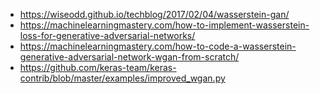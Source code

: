 * https://wiseodd.github.io/techblog/2017/02/04/wasserstein-gan/
* https://machinelearningmastery.com/how-to-implement-wasserstein-loss-for-generative-adversarial-networks/
* https://machinelearningmastery.com/how-to-code-a-wasserstein-generative-adversarial-network-wgan-from-scratch/
* https://github.com/keras-team/keras-contrib/blob/master/examples/improved_wgan.py

